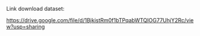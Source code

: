 Link download dataset:

https://drive.google.com/file/d/1BjkistRm0f1bTPqabWTQIOG77UhjY2Rc/view?usp=sharing